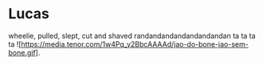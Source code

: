 # Lucas
wheelie, pulled, slept, cut and shaved randandandandandandandan ta ta ta ta
![https://media.tenor.com/1w4Pq_y2BbcAAAAd/jao-do-bone-jao-sem-bone.gif].
